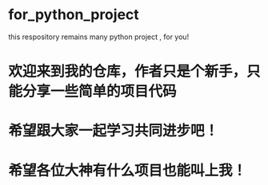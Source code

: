 # for_python_project
this respository remains many python project , for you!

# 欢迎来到我的仓库，作者只是个新手，只能分享一些简单的项目代码
# 希望跟大家一起学习共同进步吧！

# 希望各位大神有什么项目也能叫上我！
